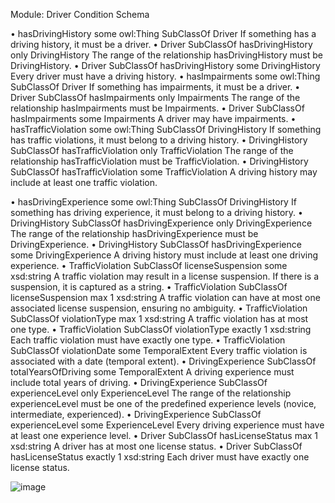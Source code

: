 Module: Driver Condition Schema
 
•	hasDrivingHistory some owl:Thing SubClassOf Driver
If something has a driving history, it must be a driver.
•	Driver SubClassOf hasDrivingHistory only DrivingHistory
The range of the relationship hasDrivingHistory must be DrivingHistory.
•	Driver SubClassOf hasDrivingHistory some DrivingHistory
Every driver must have a driving history.
•	hasImpairments some owl:Thing SubClassOf Driver
If something has impairments, it must be a driver.
•	Driver SubClassOf hasImpairments only Impairments
The range of the relationship hasImpairments must be Impairments.
•	Driver SubClassOf hasImpairments some Impairments
A driver may have impairments.
•	hasTrafficViolation some owl:Thing SubClassOf DrivingHistory
If something has traffic violations, it must belong to a driving history.
•	DrivingHistory SubClassOf hasTrafficViolation only TrafficViolation
The range of the relationship hasTrafficViolation must be TrafficViolation.
•	DrivingHistory SubClassOf hasTrafficViolation some TrafficViolation
A driving history may include at least one traffic violation.
 
•	hasDrivingExperience some owl:Thing SubClassOf DrivingHistory
If something has driving experience, it must belong to a driving history.
•	DrivingHistory SubClassOf hasDrivingExperience only DrivingExperience
The range of the relationship hasDrivingExperience must be DrivingExperience.
•	DrivingHistory SubClassOf hasDrivingExperience some DrivingExperience
A driving history must include at least one driving experience.
•	TrafficViolation SubClassOf licenseSuspension some xsd:string
A traffic violation may result in a license suspension. If there is a suspension, it is captured as a string.
•	TrafficViolation SubClassOf licenseSuspension max 1 xsd:string
A traffic violation can have at most one associated license suspension, ensuring no ambiguity.
•	TrafficViolation SubClassOf violationType max 1 xsd:string
A traffic violation has at most one type.
•	TrafficViolation SubClassOf violationType exactly 1 xsd:string
Each traffic violation must have exactly one type.
•	TrafficViolation SubClassOf violationDate some TemporalExtent
Every traffic violation is associated with a date (temporal extent).
•	DrivingExperience SubClassOf totalYearsOfDriving some TemporalExtent
A driving experience must include total years of driving.
•	DrivingExperience SubClassOf experienceLevel only ExperienceLevel
The range of the relationship experienceLevel must be one of the predefined experience levels (novice, intermediate, experienced).
•	DrivingExperience SubClassOf experienceLevel some ExperienceLevel
Every driving experience must have at least one experience level.
•	Driver SubClassOf hasLicenseStatus max 1 xsd:string
A driver has at most one license status.
•	Driver SubClassOf hasLicenseStatus exactly 1 xsd:string
Each driver must have exactly one license status.

![image](https://github.com/user-attachments/assets/d637cd73-0816-4524-8c0a-e905b0c758a8)
